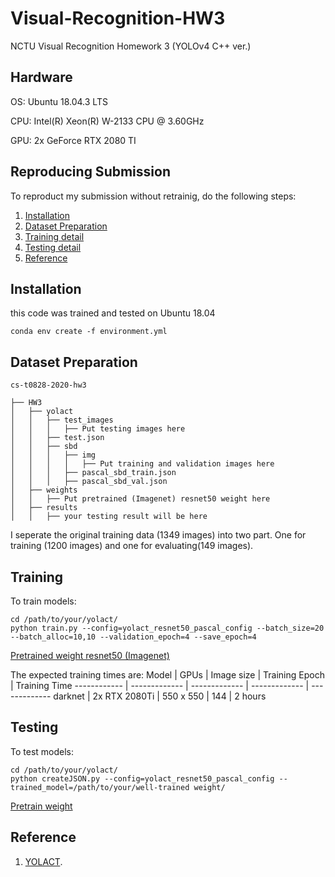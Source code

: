 # Visual-Recognition-HW3
NCTU Visual Recognition Homework 3 (YOLOv4 C++ ver.)

## Hardware
OS: Ubuntu 18.04.3 LTS

CPU: Intel(R) Xeon(R) W-2133 CPU @ 3.60GHz

GPU: 2x GeForce RTX 2080 TI

## Reproducing Submission
To reproduct my submission without retrainig, do the following steps:
1. [Installation](#installation)
2. [Dataset Preparation](#Dataset-Preparation)
3. [Training detail](#Training)
4. [Testing detail](#Testing)
5. [Reference](#Reference)

## Installation

this code was trained and tested on Ubuntu 18.04

```
conda env create -f environment.yml

```

## Dataset Preparation
```
cs-t0828-2020-hw3

├── HW3
│   ├── yolact 
│   │   ├── test_images
│   │   │   ├── Put testing images here
│   │   ├── test.json
│   │   ├── sbd
│   │   │   ├── img
│   │   │   │   ├── Put training and validation images here
│   │   │   ├── pascal_sbd_train.json
│   │   │   ├── pascal_sbd_val.json
│   ├── weights
│   │   ├── Put pretrained (Imagenet) resnet50 weight here
│   ├── results
│   │   ├── your testing result will be here

```
I seperate the original training data (1349 images) into two part. One for training (1200 images) and one for evaluating(149 images). 

## Training
To train models:

```
cd /path/to/your/yolact/
python train.py --config=yolact_resnet50_pascal_config --batch_size=20 --batch_alloc=10,10 --validation_epoch=4 --save_epoch=4
```
[Pretrained weight resnet50 (Imagenet) ](https://drive.google.com/file/d/1xFwvDAvP2zN37oMLfV7y6UazPK7gxf93/view?usp=sharing)


The expected training times are:
Model | GPUs | Image size | Training Epoch | Training Time
------------ | ------------- | ------------- | ------------- | -------------
darknet | 2x RTX 2080Ti | 550 x 550 | 144 | 2 hours


## Testing
To test models:

```
cd /path/to/your/yolact/
python createJSON.py --config=yolact_resnet50_pascal_config --trained_model=/path/to/your/well-trained weight/
```
[Pretrain weight](https://drive.google.com/file/d/1wv0pt55BxV43i0CbGaUgsxYU_OzuBlIE/view?usp=sharing)

## Reference
1. [YOLACT](https://github.com/dbolya/yolact).
